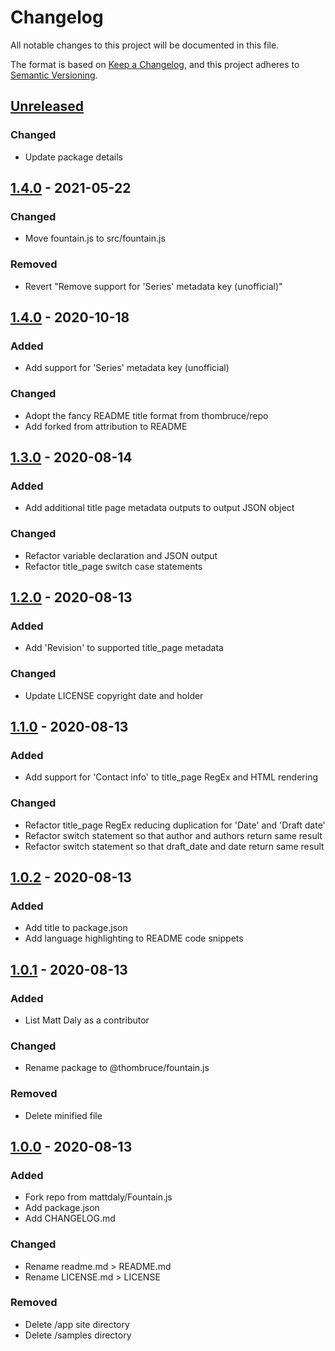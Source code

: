 # Changelog
All notable changes to this project will be documented in this file.

The format is based on [Keep a Changelog](https://keepachangelog.com/en/1.0.0/),
and this project adheres to [Semantic Versioning](https://semver.org/spec/v2.0.0.html).

## [Unreleased]

### Changed
- Update package details

## [1.4.0] - 2021-05-22

### Changed
- Move fountain.js to src/fountain.js

### Removed
- Revert "Remove support for 'Series' metadata key (unofficial)"

## [1.4.0] - 2020-10-18

### Added
- Add support for 'Series' metadata key (unofficial)

### Changed
- Adopt the fancy README title format from thombruce/repo
- Add forked from attribution to README

## [1.3.0] - 2020-08-14

### Added
- Add additional title page metadata outputs to output JSON object

### Changed
- Refactor variable declaration and JSON output
- Refactor title_page switch case statements

## [1.2.0] - 2020-08-13

### Added
- Add 'Revision' to supported title_page metadata

### Changed
- Update LICENSE copyright date and holder

## [1.1.0] - 2020-08-13

### Added
- Add support for 'Contact info' to title_page RegEx and HTML rendering

### Changed
- Refactor title_page RegEx reducing duplication for 'Date' and 'Draft date'
- Refactor switch statement so that author and authors return same result
- Refactor switch statement so that draft_date and date return same result

## [1.0.2] - 2020-08-13

### Added
- Add title to package.json
- Add language highlighting to README code snippets

## [1.0.1] - 2020-08-13

### Added
- List Matt Daly as a contributor

### Changed
- Rename package to @thombruce/fountain.js

### Removed
- Delete minified file

## [1.0.0] - 2020-08-13

### Added
- Fork repo from mattdaly/Fountain.js
- Add package.json
- Add CHANGELOG.md

### Changed
- Rename readme.md > README.md
- Rename LICENSE.md > LICENSE

### Removed
- Delete /app site directory
- Delete /samples directory

[Unreleased]: https://github.com/thombruce/fountain.js/compare/v1.5.0...HEAD
[1.5.0]: https://github.com/thombruce/fountain.js/compare/v1.4.0...v1.5.0
[1.4.0]: https://github.com/thombruce/fountain.js/compare/v1.3.0...v1.4.0
[1.3.0]: https://github.com/thombruce/fountain.js/compare/v1.2.0...v1.3.0
[1.2.0]: https://github.com/thombruce/fountain.js/compare/v1.1.0...v1.2.0
[1.1.0]: https://github.com/thombruce/fountain.js/compare/v1.0.2...v1.1.0
[1.0.2]: https://github.com/thombruce/fountain.js/compare/v1.0.1...v1.0.2
[1.0.1]: https://github.com/thombruce/fountain.js/compare/v1.0.0...v1.0.1
[1.0.0]: https://github.com/thombruce/fountain.js/releases/tag/v1.0.0